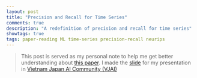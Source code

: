 ```yaml
---
layout: post
title: "Precision and Recall for Time Series"
comments: true
description: "A redefinition of precision and recall for time series"
showtags: true
tags: paper-reading ML time-series precision-recall neurips
---
```


> This post is served as my personal note to help me get better understanding about [this paper](https://arxiv.org/abs/1803.03639).
> I made the [slide]({{site.url}}/assets/data/precision-and-recall.pdf) for my presentation in [Vietnam Japan AI Community (VJAI)](https://www.facebook.com/groups/1332064783547219)

